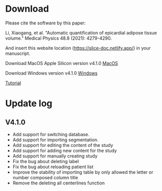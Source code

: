 # Download

Please cite the software by this paper:

Li, Xiaogang, et al. "Automatic quantification of epicardial adipose tissue volume." Medical Physics 48.8 (2021): 4279-4290.

And insert this website location (https://slice-doc.netlify.app/) in your manuscript.

Download MacOS Apple Silicon version v4.1.0 <a href='https://github.com/MountainAndMorning/EATSeg/releases/download/v4.1.0/TIMESlicePro_4.1.0.dmg'>MacOS</a>

Download Windows version v4.1.0 <a href='https://github.com/MountainAndMorning/EATSeg/releases/download/v4.1.0/TIMESlicePro_4.1.0.exe'>Windows</a>

<a href='https://b23.tv/9gyl6Q6'>Tutorial</a>

# Update log

## V4.1.0

- Add support for switching database.
- Add support for importing segmentation.
- Add support for editing the content of the study
- Add support for adding new content for the study
- Add support for manually creating study
- Fix the bug about deleting label
- Fix the bug about reloading patient list
- Improve the stability of importing table by only allowed the letter or number composed column title
- Remove the deleting all centerlines function



